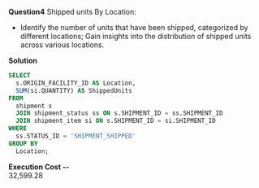 **Question4**
Shipped units By Location:
- Identify the number of units that have been shipped, categorized by different locations; Gain insights into the distribution of shipped units across various locations.

**Solution**
```sql
SELECT 
  s.ORIGIN_FACILITY_ID AS Location, 
  SUM(si.QUANTITY) AS ShippedUnits 
FROM 
  shipment s 
  JOIN shipment_status ss ON s.SHIPMENT_ID = ss.SHIPMENT_ID 
  JOIN shipment_item si ON s.SHIPMENT_ID = si.SHIPMENT_ID 
WHERE 
  ss.STATUS_ID = 'SHIPMENT_SHIPPED' 
GROUP BY 
  Location;
```

**Execution Cost --**   
32,599.28